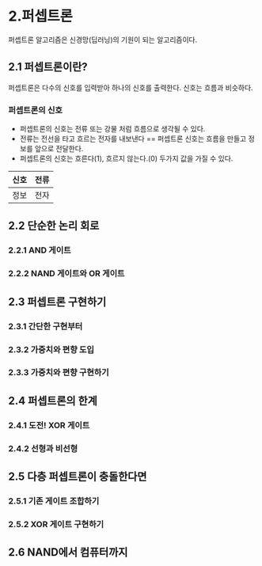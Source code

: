 # 2.퍼셉트론

퍼셉트론 알고리즘은 신경망(딥러닝)의 기원이 되는 알고리즘이다.

## 2.1 퍼셉트론이란?

퍼셉트론은 다수의 신호를 입력받아 하나의 신호를 출력한다.
신호는 흐름과 비슷하다.

### 퍼셉트론의 신호 

* 퍼셉트론의 신호는 전류 또는 강물 처럼 흐름으로 생각될 수 있다.
* 전류는 전선을 타고 흐르는 전자를 내보낸다 == 퍼셉트론 신호는 흐름을 만들고 정보를 앞으로 전달한다.
* 퍼셉트론의 신호는 흐른다(1), 흐르지 않는다.(0) 두가지 값을 가질 수 있다.

|신호|전류|
|--|--|
|정보|전자|


## 2.2 단순한 논리 회로

### 2.2.1 AND 게이트

### 2.2.2 NAND 게이트와 OR 게이트

## 2.3 퍼셉트론 구현하기

### 2.3.1 간단한 구현부터

### 2.3.2 가중치와 편향 도입

### 2.3.3 가중치와 편향 구현하기

## 2.4 퍼셉트론의 한계

### 2.4.1 도전! XOR 게이트

### 2.4.2 선형과 비선형

## 2.5 다층 퍼셉트론이 충돌한다면 

### 2.5.1 기존 게이트 조합하기

### 2.5.2 XOR 게이트 구현하기

## 2.6 NAND에서 컴퓨터까지

